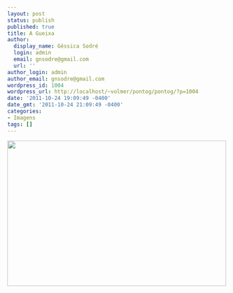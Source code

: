```yaml
---
layout: post
status: publish
published: true
title: A Gueixa
author:
  display_name: Géssica Sodré
  login: admin
  email: gnsodre@gmail.com
  url: ''
author_login: admin
author_email: gnsodre@gmail.com
wordpress_id: 1004
wordpress_url: http://localhost/~volmer/pontog/pontog/?p=1004
date: '2011-10-24 19:09:49 -0400'
date_gmt: '2011-10-24 21:09:49 -0400'
categories:
- Imagens
tags: []
---
```

<p><img class="aligncenter size-full wp-image-1005" title="Gueixa" src="http://localhost/~volmer/pontog/pontog/wp-content/uploads/2011/10/tumblr_lthtvzowD41qav48no1_500.jpg" alt="" width="500" height="333" /></p>
